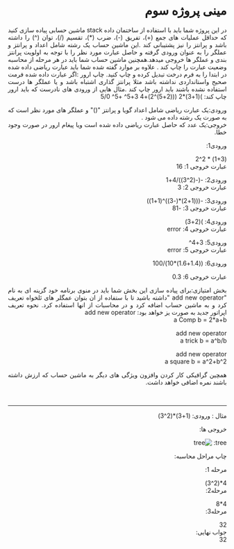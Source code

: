 <div dir='rtl' align="justify">
 
 #  مینی پروژه سوم
 
در این پروژه شما باید با استفاده از ساختمان داده stack   ماشین حسابی پیاده سازی کنید که حداقل عملیات های جمع (+)، تفریق (-)، ضرب (*)، تقسیم (/)، توان (^)  را داشته باشد و پرانتز را نیز پشتیبانی کند .این ماشین حساب یک رشته شامل اعداد و پرانتز و عملگر  را به عنوان ورودی گرفته و حاصل عبارت مورد نظر را با توجه به اولویت پرانتز بندی و عملگر ها  خروجی میدهد.همچنین ماشین حساب شما باید در هر مرحله از محاسبه وضعیت عبارت را چاپ کند  .
 علاوه بر موارد گفته شده شما باید عبارت ریاضی داده شده در ابتدا  را به فرم درخت تبدیل کرده و چاپ کنید.
 چاپ ارور :اگر عبارت داده شده فرمت صحیح واستانداردی نداشته باشد مثلا پرانتز گذاری اشتباه باشد و یا عملگر ها درست استفاده نشده باشند باید ارور چاپ کند .مثال هایی از ورودی های نادرست که باید ارور چاپ کند:
 )(1+3)*2
 (((2+5)^2)+4
 3+5^
 +5^
 5/0
 
 
 ورودی:یک عبارت ریاضی شامل اعداد گویا و پرانتز "()" و عملگر های مورد نظر است که  به صورت یک رشته داده می شود . <br>
 خروجی:یک عدد که حاصل عبارت ریاضی داده شده است ویا پیغام ارور در صورت وجود خطا.
 
 
  ورودی1:
 
  (1+3) * 2^2<br> 
 عبارت خروجی 1:
  16

  ورودی2:
  -(-(2^3))/4+1 <br>
  عبارت خروجی 2:
  3

  ورودی3: 
  -(((1+2)*(-3))^(1+1)) <br>
  عبارت خروجی 3:
  -81

  ورودی4:
  )(2+3) <br>
  عبارت خروجی 4:
  error

  ورودی5:
  3+4^<br>
  عبارت خروجی 5:
  error

  ورودی6:
  ((1.4+1.6)*10)/100  <br>
   
  عبارت خروجی 6:
  0.3
  
 
بخش امتیازی:برای پیاده سازی این بخش شما باید  در منوی برنامه خود گزینه ای به نام "add new operator "داشته باشید تا با ستفاده از ان بتوان عمگلر های ئلخواه تعریف کرد و به ماشین حساب اضافه کرد و در محاسبات از انها استفاده کرد.
 نحوه تعریف اپراتور جدید به صورت یز خواهد بود:
 add new operator <br>
a Comp b = 2*a+b<br>
 
 add new operator<br>
a trick b = a^b/b<br>
 
add new operator<br>
a square b = a^2+b^2<br>
 
 همچین گرافیکی کار کردن وافزون ویژگی های دیگر به ماشین حساب که ارزش داشته باشند نمره اضافی خواهد داشت.
 
 <br>
 <hr>
  مثال :
 ورودی:
 (1+3)*(2^3)
 
 خروجی ها:
 
 tree:
 ![tree](https://user-images.githubusercontent.com/70153144/142826292-37bd0066-1964-454f-a66b-fc8a03124bc3.png)

 چاپ مراحل محاسبه:
 
 مرحله 1:
 
4*(2^3)<br>
 مرحله2:
 
 4*8<br>
 مرحله3:
 
 32<br>
 جواب نهایی:<br>
 32<br>
 

 <div>


